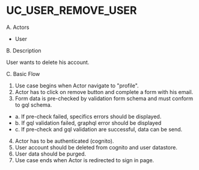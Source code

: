 # UC_USER_REMOVE_USER

A. Actors

- User

B. Description

User wants to delete his account.

C. Basic Flow

1. Use case begins when Actor navigate to "profile".
2. Actor has to click on remove button and complete a form with his email.
3. Form data is pre-checked by validation form schema and must conform to gql schema.

- a. If pre-check failed, specifics errors should be displayed.
- b. If gql validation failed, graphql error should be displayed
- c. If pre-check and gql validation are successful, data can be send.

4. Actor has to be authenticated (cognito).
5. User account should be deleted from cognito and user datastore.
6. User data should be purged.
7. Use case ends when Actor is redirected to sign in page.
